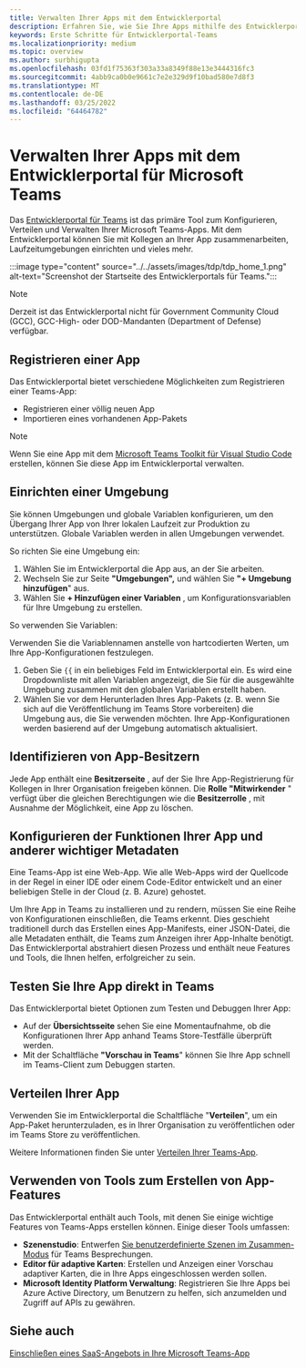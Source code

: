 ```yaml
---
title: Verwalten Ihrer Apps mit dem Entwicklerportal
description: Erfahren Sie, wie Sie Ihre Apps mithilfe des Entwicklerportals für Microsoft Teams konfigurieren, verteilen und verwalten.
keywords: Erste Schritte für Entwicklerportal-Teams
ms.localizationpriority: medium
ms.topic: overview
ms.author: surbhigupta
ms.openlocfilehash: 03fd1f75363f303a33a8349f88e13e3444316fc3
ms.sourcegitcommit: 4abb9ca0b0e9661c7e2e329d9f10bad580e7d8f3
ms.translationtype: MT
ms.contentlocale: de-DE
ms.lasthandoff: 03/25/2022
ms.locfileid: "64464782"
---
```

# <a name="manage-your-apps-with-the-developer-portal-for-microsoft-teams"></a>Verwalten Ihrer Apps mit dem Entwicklerportal für Microsoft Teams

Das <a href="https://dev.teams.microsoft.com" target="_blank">Entwicklerportal für Teams</a> ist das primäre Tool zum Konfigurieren, Verteilen und Verwalten Ihrer Microsoft Teams-Apps. Mit dem Entwicklerportal können Sie mit Kollegen an Ihrer App zusammenarbeiten, Laufzeitumgebungen einrichten und vieles mehr.

:::image type="content" source="../../assets/images/tdp/tdp_home_1.png" alt-text="Screenshot der Startseite des Entwicklerportals für Teams.":::

> [!NOTE]
> Derzeit ist das Entwicklerportal nicht für Government Community Cloud (GCC), GCC-High- oder DOD-Mandanten (Department of Defense) verfügbar.

## <a name="register-an-app"></a>Registrieren einer App

Das Entwicklerportal bietet verschiedene Möglichkeiten zum Registrieren einer Teams-App:

* Registrieren einer völlig neuen App
* Importieren eines vorhandenen App-Pakets

> [!NOTE]
> Wenn Sie eine App mit dem [Microsoft Teams Toolkit für Visual Studio Code](https://marketplace.visualstudio.com/items?itemName=TeamsDevApp.ms-teams-vscode-extension) erstellen, können Sie diese App im Entwicklerportal verwalten.

## <a name="set-up-an-environment"></a>Einrichten einer Umgebung

Sie können Umgebungen und globale Variablen konfigurieren, um den Übergang Ihrer App von Ihrer lokalen Laufzeit zur Produktion zu unterstützen. Globale Variablen werden in allen Umgebungen verwendet.

So richten Sie eine Umgebung ein:

1. Wählen Sie im Entwicklerportal die App aus, an der Sie arbeiten.
2. Wechseln Sie zur Seite **"Umgebungen",** und wählen Sie **"+ Umgebung hinzufügen**" aus.
3. Wählen Sie **+ Hinzufügen einer Variablen** , um Konfigurationsvariablen für Ihre Umgebung zu erstellen.

So verwenden Sie Variablen:

Verwenden Sie die Variablennamen anstelle von hartcodierten Werten, um Ihre App-Konfigurationen festzulegen.

1. Geben Sie `{{` in ein beliebiges Feld im Entwicklerportal ein. Es wird eine Dropdownliste mit allen Variablen angezeigt, die Sie für die ausgewählte Umgebung zusammen mit den globalen Variablen erstellt haben.  
1. Wählen Sie vor dem Herunterladen Ihres App-Pakets (z. B. wenn Sie sich auf die Veröffentlichung im Teams Store vorbereiten) die Umgebung aus, die Sie verwenden möchten. Ihre App-Konfigurationen werden basierend auf der Umgebung automatisch aktualisiert.

## <a name="identify-app-owners"></a>Identifizieren von App-Besitzern

Jede App enthält eine **Besitzerseite** , auf der Sie Ihre App-Registrierung für Kollegen in Ihrer Organisation freigeben können. Die **Rolle "Mitwirkender** " verfügt über die gleichen Berechtigungen wie die **Besitzerrolle** , mit Ausnahme der Möglichkeit, eine App zu löschen.

## <a name="configure-your-apps-capabilities-and-other-important-metadata"></a>Konfigurieren der Funktionen Ihrer App und anderer wichtiger Metadaten

Eine Teams-App ist eine Web-App. Wie alle Web-Apps wird der Quellcode in der Regel in einer IDE oder einem Code-Editor entwickelt und an einer beliebigen Stelle in der Cloud (z. B. Azure) gehostet.

Um Ihre App in Teams zu installieren und zu rendern, müssen Sie eine Reihe von Konfigurationen einschließen, die Teams erkennt. Dies geschieht traditionell durch das Erstellen eines App-Manifests, einer JSON-Datei, die alle Metadaten enthält, die Teams zum Anzeigen ihrer App-Inhalte benötigt. Das Entwicklerportal abstrahiert diesen Prozess und enthält neue Features und Tools, die Ihnen helfen, erfolgreicher zu sein.

## <a name="test-your-app-directly-in-teams"></a>Testen Sie Ihre App direkt in Teams

Das Entwicklerportal bietet Optionen zum Testen und Debuggen Ihrer App:

* Auf der **Übersichtsseite** sehen Sie eine Momentaufnahme, ob die Konfigurationen Ihrer App anhand Teams Store-Testfälle überprüft werden.
* Mit der Schaltfläche **"Vorschau in Teams**" können Sie Ihre App schnell im Teams-Client zum Debuggen starten.

## <a name="distribute-your-app"></a>Verteilen Ihrer App

Verwenden Sie im Entwicklerportal die Schaltfläche "**Verteilen**", um ein App-Paket herunterzuladen, es in Ihrer Organisation zu veröffentlichen oder im Teams Store zu veröffentlichen.

Weitere Informationen finden Sie unter [Verteilen Ihrer Teams-App](~/concepts/deploy-and-publish/apps-publish-overview.md).

## <a name="use-tools-to-create-app-features"></a>Verwenden von Tools zum Erstellen von App-Features

Das Entwicklerportal enthält auch Tools, mit denen Sie einige wichtige Features von Teams-Apps erstellen können. Einige dieser Tools umfassen:

* **Szenenstudio**: Entwerfen [Sie benutzerdefinierte Szenen im Zusammen-Modus](~/apps-in-teams-meetings/teams-together-mode.md) für Teams Besprechungen.
* **Editor für adaptive Karten**: Erstellen und Anzeigen einer Vorschau adaptiver Karten, die in Ihre Apps eingeschlossen werden sollen.
* **Microsoft Identity Platform Verwaltung**: Registrieren Sie Ihre Apps bei Azure Active Directory, um Benutzern zu helfen, sich anzumelden und Zugriff auf APIs zu gewähren.

## <a name="see-also"></a>Siehe auch

[Einschließen eines SaaS-Angebots in Ihre Microsoft Teams-App](~/concepts/deploy-and-publish/appsource/prepare/include-saas-offer.md)
